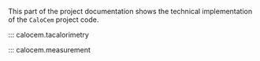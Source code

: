 This part of the project documentation shows the technical implementation 
of the `CaloCem` project code.

::: calocem.tacalorimetry

::: calocem.measurement